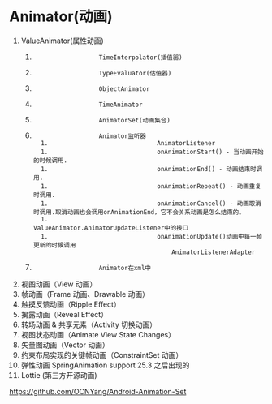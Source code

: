 # Animator(动画)

1. ValueAnimator(属性动画)
   1. 						TimeInterpolator(插值器)
   1. 						TypeEvaluator(估值器)
   1. 						ObjectAnimator
   1. 						TimeAnimator
   1. 						AnimatorSet(动画集合)
   1. 						Animator监听器
            1. 								AnimatorListener
            1. 								onAnimationStart() - 当动画开始的时候调用.
            1. 								onAnimationEnd() - 动画结束时调用.
            1. 								onAnimationRepeat() - 动画重复时调用.
            1. 								onAnimationCancel() - 动画取消时调用.取消动画也会调用onAnimationEnd，它不会关系动画是怎么结束的。
            1. 								ValueAnimator.AnimatorUpdateListener中的接口
            1. 								onAnimationUpdate()动画中每一帧更新的时候调用
                                  				AnimatorListenerAdapter
   1. 						Animator在xml中

1. 视图动画（View 动画）
1. 帧动画（Frame 动画、Drawable 动画）
1. 触摸反馈动画（Ripple Effect）
1. 揭露动画（Reveal Effect）
1. 转场动画 & 共享元素（Activity 切换动画）
1. 视图状态动画（Animate View State Changes）
1. 矢量图动画（Vector 动画）
1. 约束布局实现的关键帧动画（ConstraintSet 动画）
1. 弹性动画 SpringAnimation
   support 25.3 之后出现的
1. Lottie (第三方开源动画)







https://github.com/OCNYang/Android-Animation-Set